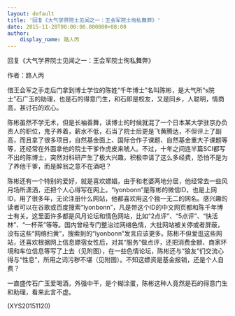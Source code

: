 ```yaml
---
layout: default
title: '回复《大气学界院士见闻之一：王会军院士徇私舞弊》'
date: 2015-11-20T00:00:00.000000+08:00
author:
    display_name: 路人丙
---
```


回复《大气学界院士见闻之一：王会军院士徇私舞弊》

作者：路人丙

借王会军之手走后门拿到博士学位的陈姓“千年博士”名叫陈彬，是大气所“s院士”石广玉的助理，也是石的得意门生，和石即是校友，又是同乡，人聪明，情商高，甚讨石的欢心。

陈彬虽然不学无术，但是长袖善舞，读博士的时候就混了一个日本某大学驻京办负责人的职位，鬼子养着，薪水不低，石当了院士后更是飞黄腾达，不但评上了副高，而且拿了很多项目，自然基金面上、国际合作子课题、自然基金重大子课题等等，还经常在外面拿他的院士干爹作虎皮来唬人。不过，十年之间连半篇SCI都写不出的陈博士，突然对科研产生了极大兴趣，积极申请了这么多经费，恐怕不是为了养他干爹，而是醉翁之意不在酒吧？

陈彬还有一个特别的爱好，就是喜欢嫖娼，由于和老婆两地分居，他经常去一些风月场所潇洒，还把个人心得写在网上。“lyonbonn”是陈彬的微信ID，也是上网ID，用了很多年，无论注册什么网站，他都喜欢用这个独一无二的网名。感兴趣的读者可以在谷歌或百度搜索“lyonbonn”，凡是带这个ID的中文网页都和陈千年博士有关。这里面许多都是风月论坛和情色网站，比如“2点评”、“5点评”、“快活林”、“一杯茶”等等。国内曾经专门整治过网络色情，大批网站被关停或者屏蔽，没有这些“网络扫黄”，搜索到的“lyonbonn”发言应该更多。陈彬不但爱逛这些网站，还喜欢根据网上信息嫖宿女性后，对其“服务”做点评，还把消费金额、商家环境和车位信息等写了上去（见附图），在一些色情论坛，陈彬还与“狼友”们交流心得与“性息”，所用之词污秽不堪（见附图）。不知这嫖资是基金报销，还是个人自费？

一直盛传石广玉爱喝酒，外强中干，是个糊涂蛋，陈彬这种人竟然是石的得意门生和助理，看来此言不虚。

(XYS20151120)

